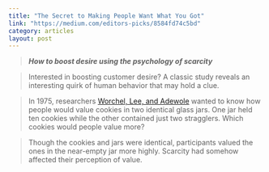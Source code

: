 ```yaml
---
title: "The Secret to Making People Want What You Got"
link: "https://medium.com/editors-picks/8584fd74c5bd"
category: articles
layout: post
---
```


> _**How to boost desire using the psychology of scarcity**_

> Interested in boosting customer desire? A classic study reveals an interesting
> quirk of human behavior that may hold a clue.

> In 1975, researchers [Worchel, Lee, and Adewole][1] wanted to know how people
> would value cookies in two identical glass jars. One jar held ten cookies
> while the other contained just two stragglers. Which cookies would people
> value more?

> Though the cookies and jars were identical, participants valued the ones in
> the near-empty jar more highly. Scarcity had somehow affected their perception
> of value.

[1]: http://psycnet.apa.org/journals/psp/32/5/906/
